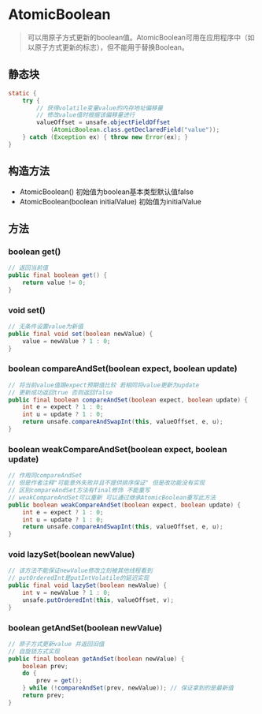 # AtomicBoolean
> 可以用原子方式更新的boolean值。AtomicBoolean可用在应用程序中（如以原子方式更新的标志），但不能用于替换Boolean。  

## 静态块
```java
static {
    try {
        // 获得volatile变量value的内存地址偏移量
        // 修改value值时根据该偏移量进行
        valueOffset = unsafe.objectFieldOffset
            (AtomicBoolean.class.getDeclaredField("value"));
    } catch (Exception ex) { throw new Error(ex); }
}
```

## 构造方法
- AtomicBoolean() 初始值为boolean基本类型默认值false  
- AtomicBoolean(boolean initialValue) 初始值为initialValue  

## 方法
### boolean get()
```java
// 返回当前值
public final boolean get() {
    return value != 0;
}
```

### void set()
```java
// 无条件设置value为新值
public final void set(boolean newValue) {
    value = newValue ? 1 : 0;
}
```

### boolean compareAndSet(boolean expect, boolean update)
```java
// 将当前value值跟expect预期值比较 若相同将value更新为update
// 更新成功返回true 否则返回false
public final boolean compareAndSet(boolean expect, boolean update) {
    int e = expect ? 1 : 0;
    int u = update ? 1 : 0;
    return unsafe.compareAndSwapInt(this, valueOffset, e, u);
}
```

### boolean weakCompareAndSet(boolean expect, boolean update)
```java
// 作用同compareAndSet 
// 但是作者注释"可能意外失败并且不提供排序保证" 但是改功能没有实现 
// 区别compareAndSet方法有final修饰 不能重写
// weakCompareAndSet可以重新 可以通过继承AtomicBoolean重写此方法
public boolean weakCompareAndSet(boolean expect, boolean update) {
    int e = expect ? 1 : 0;
    int u = update ? 1 : 0;
    return unsafe.compareAndSwapInt(this, valueOffset, e, u);
}
```

### void lazySet(boolean newValue)
```java
// 该方法不能保证newValue修改立刻被其他线程看到
// putOrderedInt是putIntVolatile的延迟实现
public final void lazySet(boolean newValue) {
    int v = newValue ? 1 : 0;
    unsafe.putOrderedInt(this, valueOffset, v);
}
```

### boolean getAndSet(boolean newValue)
```java
// 原子方式更新value 并返回旧值
// 自旋锁方式实现
public final boolean getAndSet(boolean newValue) {
    boolean prev;
    do {
        prev = get();
    } while (!compareAndSet(prev, newValue)); // 保证拿到的是最新值
    return prev;
}
```
